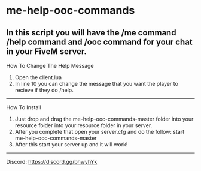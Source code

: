 # me-help-ooc-commands
In this script you will have the /me command /help command and /ooc command for your chat in your FiveM server.
---------------------------------------------------------------------------------------------------------------

How To Change The Help Message

1. Open the client.lua
2. In line 10 you can change the message that you want the player to recieve if they do /help. 
---------------------------------------------------------------------------------------------------------------

How To Install 

1. Just drop and drag the me-help-ooc-commands-master folder into your resource folder into your resource folder in your server. 
2. After you complete that open your server.cfg and do the follow: start me-help-ooc-commands-master
3. After this start your server up and it will work!
----------------------------------------------------------------------------------------------------------------

Discord:  https://discord.gg/bhwyhYk

